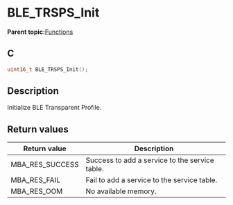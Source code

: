 # BLE\_TRSPS\_Init

**Parent topic:**[Functions](GUID-C8623C47-6E25-4374-A93C-E1970B787393.md)

## C

```c
uint16_t BLE_TRSPS_Init();
```

## Description

Initialize BLE Transparent Profile.

## Return values

|Return value|Description|
|------------|-----------|
|MBA\_RES\_SUCCESS|Success to add a service to the service table.|
|MBA\_RES\_FAIL|Fail to add a service to the service table.|
|MBA\_RES\_OOM|No available memory.|

